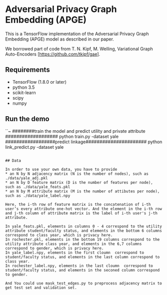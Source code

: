 Adversarial Privacy Graph Embedding (APGE)
============

This is a TensorFlow implementation of the Adversarial Privacy Graph Embedding (APGE) model as described in our paper.

We borrowed part of code from T. N. Kipf, M. Welling, Variational Graph Auto-Encoders [https://github.com/tkipf/gae].



## Requirements
* TensorFlow (1.8.0 or later)
* python 3.5
* scikit-learn
* scipy
* numpy


## Run the demo

``~
########train the model and predict utility and private attribute ###################
python train.py -dataset yale
##################predict linkage######################
python link_predict.py -dataset yale 
```

## Data

In order to use your own data, you have to provide 
* an N by N adjacency matrix (N is the number of nodes), such as ./data/yale_adj.pkl
* an N by D feature matrix (D is the number of features per node), such as ./data/yale_feats.pkl
* an N by M attribute matrix (M is the number of attibutes per node), such as ./data/yale_label.npy

Here, the i-th row of feature matrix is the concatenation of i-th user’s every attribute one-hot vector. And the element in the i-th row and j-th column of attribute matrix is the label of i-th user's j-th attribute.

In yale_feats.pkl, elements in columns 0 - 4 correspond to the utility attribute student/faculty status, and elements in the bottom 6 columns correspond to class year, which is privacy here. 
In rochester.pkl, elements in the bottom 19 columns correspond to the utility attribute class year, and elements in the 6,7 columns correspond to gender, which is privacy here.
In yale_label.npy, elements in the first cloumn  correspond to student/faculty status, and elements in the last column correspond to class year.
In rochester_label.npy, elements in the last cloumn  correspond to student/faculty status, and elements in the seconed column correspond to gender.

And You could use mask_test_edges.py to preprocess adjacency matrix to get test set and validation set.



